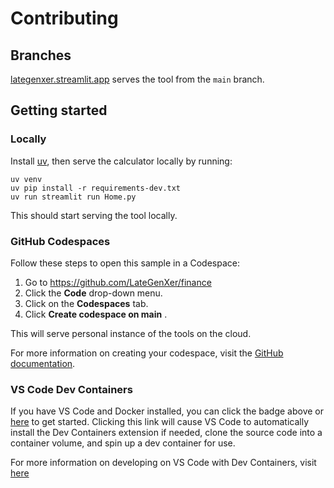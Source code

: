 # Contributing

## Branches

[lategenxer.streamlit.app](https://lategenxer.streamlit.app/) serves the tool from the `main`
branch.

## Getting started

### Locally

Install [uv](https://github.com/astral-sh/uv), then serve the calculator locally by running:

```shell
uv venv
uv pip install -r requirements-dev.txt
uv run streamlit run Home.py
```

This should start serving the tool locally.

### GitHub Codespaces

Follow these steps to open this sample in a Codespace:
1. Go to https://github.com/LateGenXer/finance
2. Click the **Code** drop-down menu.
3. Click on the **Codespaces** tab.
4. Click **Create codespace on main** .

This will serve personal instance of the tools on the cloud.

For more information on creating your codespace, visit the [GitHub documentation](https://docs.github.com/en/free-pro-team@latest/github/developing-online-with-codespaces/creating-a-codespace#creating-a-codespace).

### VS Code Dev Containers

If you have VS Code and Docker installed, you can click the badge above or [here](https://vscode.dev/redirect?url=vscode://ms-vscode-remote.remote-containers/cloneInVolume?url=https://github.com/LateGenXer/finance) to get started. Clicking this link will cause VS Code to automatically install the Dev Containers extension if needed, clone the source code into a container volume, and spin up a dev container for use.

For more information on developing on VS Code with Dev Containers, visit [here](https://github.com/microsoft/vscode-remote-try-python/blob/main/README.md#vs-code-dev-containers)
